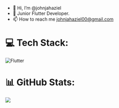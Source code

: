 - 👋 Hi, I’m @johnjahaziel
- 👀 Junior Flutter Developer.
- 📫 How to reach me johnjahaziel00@gmail.com

# 💻 Tech Stack:
![Flutter](https://img.shields.io/badge/flutter-02569B?style=for-the-badge&logo=flutter&logoColor=white)<br/>

# 📊 GitHub Stats:
![](https://nirzak-streak-stats.vercel.app/?user=johnjahaziel&theme=dark&hide_border=false)<br/>

<!---
johnjahaziel/johnjahaziel is a ✨ special ✨ repository because its `README.md` (this file) appears on your GitHub profile.
You can click the Preview link to take a look at your changes.
--->
